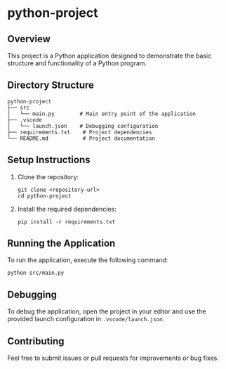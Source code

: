 # python-project

## Overview
This project is a Python application designed to demonstrate the basic structure and functionality of a Python program.

## Directory Structure
```
python-project
├── src
│   └── main.py        # Main entry point of the application
├── .vscode
│   └── launch.json    # Debugging configuration
├── requirements.txt    # Project dependencies
└── README.md           # Project documentation
```

## Setup Instructions
1. Clone the repository:
   ```
   git clone <repository-url>
   cd python-project
   ```

2. Install the required dependencies:
   ```
   pip install -r requirements.txt
   ```

## Running the Application
To run the application, execute the following command:
```
python src/main.py
```

## Debugging
To debug the application, open the project in your editor and use the provided launch configuration in `.vscode/launch.json`.

## Contributing
Feel free to submit issues or pull requests for improvements or bug fixes.